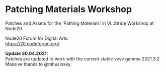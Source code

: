 # Patching Materials Workshop

Patches and Assets for the 'Pathing Materials' in VL.Stride Workshop at Node20.

Node20 Forum for Digital Arts:  
https://20.nodeforum.org/

**Update 30.04.2021:**  
Patches are updated to work with the current stable vvvv gamma 2021.3.2.  
Massive thanks to @mhusinsky.
